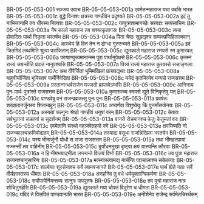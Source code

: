 BR-05-05-053-001	सञ्जय उवाच
BR-05-05-053-001a	एवमेतन्महाराज यथा वदसि भारत
BR-05-05-053-001c	युद्धे विनाशः क्षत्रस्य गाण्डीवेन प्रदृश्यते
BR-05-05-053-002a	इदं तु नाभिजानामि तव धीरस्य नित्यशः
BR-05-05-053-002c	यत्पुत्रवशमागच्छेः सत्त्वज्ञः सव्यसाचिनः
BR-05-05-053-003a	नैष कालो महाराज तव शश्वत्कृतागसः
BR-05-05-053-003c	त्वया ह्येवादितः पार्था निकृता भरतर्षभ
BR-05-05-053-004a	पिता श्रेष्ठः सुहृद्यश्च सम्यक्प्रणिहितात्मवान्
BR-05-05-053-004c	आस्थेयं हि हितं तेन न द्रोग्धा गुरुरुच्यते
BR-05-05-053-005a	इदं जितमिदं लब्धमिति श्रुत्वा पराजितान्
BR-05-05-053-005c	द्यूतकाले महाराज स्मयसे स्म कुमारवत्
BR-05-05-053-006a	परुषाण्युच्यमानान्स्म पुरा पार्थानुपेक्षसे
BR-05-05-053-006c	कृत्स्नं राज्यं जयन्तीति प्रपातं नानुपश्यसि
BR-05-05-053-007a	पित्र्यं राज्यं महाराज कुरवस्ते सजाङ्गलाः
BR-05-05-053-007c	अथ वीरैर्जितां भूमिमखिलां प्रत्यपद्यथाः
BR-05-05-053-008a	बाहुवीर्यार्जिता भूमिस्तव पार्थैर्निवेदिता
BR-05-05-053-008c	मयेदं कृतमित्येव मन्यसे राजसत्तम
BR-05-05-053-009a	ग्रस्तान्गन्धर्वराजेन मज्जतो ह्यप्लवेऽम्भसि
BR-05-05-053-009c	आनिनाय पुनः पार्थः पुत्रांस्ते राजसत्तम
BR-05-05-053-010a	कुमारवच्च स्मयसे द्यूते विनिकृतेषु यत्
BR-05-05-053-010c	पाण्डवेषु वनं राजन्प्रव्रजत्सु पुनः पुनः
BR-05-05-053-011a	प्रवर्षतः शरव्रातानर्जुनस्य शितान्बहून्
BR-05-05-053-011c	अप्यर्णवा विशुष्येयुः किं पुनर्मांसयोनयः
BR-05-05-053-012a	अस्यतां फल्गुनः श्रेष्ठो गाण्डीवं धनुषां वरम्
BR-05-05-053-012c	केशवः सर्वभूतानां चक्राणां च सुदर्शनम्
BR-05-05-053-013a	वानरो रोचमानश्च केतुः केतुमतां वरः
BR-05-05-053-013c	एवमेतानि सरथो वहञ्श्वेतहयो रणे
BR-05-05-053-013e	क्षपयिष्यति नो राजन्कालचक्रमिवोद्यतम्
BR-05-05-053-014a	तस्याद्य वसुधा राजन्निखिला भरतर्षभ
BR-05-05-053-014c	यस्य भीमार्जुनौ योधौ स राजा राजसत्तम
BR-05-05-053-015a	तथा भीमहतप्रायां मज्जन्तीं तव वाहिनीम्
BR-05-05-053-015c	दुर्योधनमुखा दृष्ट्वा क्षयं यास्यन्ति कौरवाः
BR-05-05-053-016a	न हि भीमभयाद्भीता लप्स्यन्ते विजयं विभो
BR-05-05-053-016c	तव पुत्रा महाराज राजानश्चानुसारिणः
BR-05-05-053-017a	मत्स्यास्त्वामद्य नार्चन्ति पाञ्चालाश्च सकेकयाः
BR-05-05-053-017c	शाल्वेयाः शूरसेनाश्च सर्वे त्वामवजानते
BR-05-05-053-017e	पार्थं ह्येते गताः सर्वे वीर्यज्ञास्तस्य धीमतः
BR-05-05-053-018a	अनर्हानेव तु वधे धर्मयुक्तान्विकर्मणा
BR-05-05-053-018c	सर्वोपायैर्नियन्तव्यः सानुगः पापपूरुषः
BR-05-05-053-018e	तव पुत्रो महाराज नात्र शोचितुमर्हसि
BR-05-05-053-019a	द्यूतकाले मया चोक्तं विदुरेण च धीमता
BR-05-05-053-019c	यदिदं ते विलपितं पाण्डवान्प्रति भारत
BR-05-05-053-019e	अनीशेनेव राजेन्द्र सर्वमेतन्निरर्थकम्

